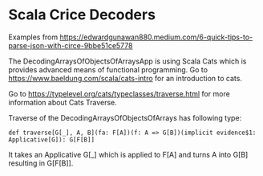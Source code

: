 # Scala Crice Decoders

Examples from https://edwardgunawan880.medium.com/6-quick-tips-to-parse-json-with-circe-9bbe51ce5778

The DecodingArraysOfObjectsOfArraysApp is using Scala Cats which is provides advanced means of functional programming.
Go to https://www.baeldung.com/scala/cats-intro for an introduction to cats.

Go to https://typelevel.org/cats/typeclasses/traverse.html for more information about Cats Traverse.

Traverse of the DecodingArraysOfObjectsOfArrays has following type:

```
def traverse[G[_], A, B](fa: F[A])(f: A => G[B])(implicit evidence$1: Applicative[G]): G[F[B]]
```

It takes an Applicative G[_] which is applied to F[A] and turns A into G[B] resulting in G[F[B]].